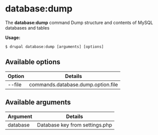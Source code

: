 # database:dump
The **database:dump** command Dump structure and contents of MySQL databases and tables

**Usage:**
```
$ drupal database:dump [arguments] [options] 
```

## Available options
Option | Details
-------|-------------
--file | commands.database.dump.option.file

## Available arguments
Argument | Details
---------|-------------
database | Database key from settings.php
